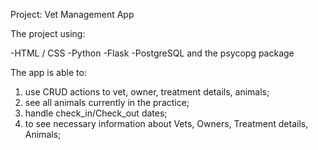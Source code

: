 Project: Vet Management App

The project using:

-HTML / CSS
-Python
-Flask
-PostgreSQL and the psycopg package

The app is able to:
 
1. use CRUD actions to  vet, owner, treatment details, animals;
2. see all animals currently in the practice;
3. handle check_in/Check_out dates;
4. to see necessary information about Vets, Owners, Treatment details, Animals;





